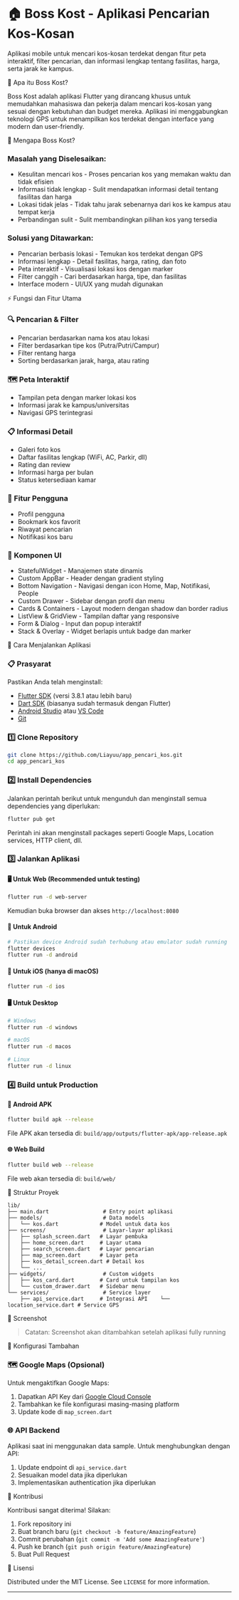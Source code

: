 # 🏠 Boss Kost - Aplikasi Pencarian Kos-Kosan

Aplikasi mobile untuk mencari kos-kosan terdekat dengan fitur peta interaktif, filter pencarian, dan informasi lengkap tentang fasilitas, harga, serta jarak ke kampus.

📱 Apa itu Boss Kost?

Boss Kost adalah aplikasi Flutter yang dirancang khusus untuk memudahkan mahasiswa dan pekerja dalam mencari kos-kosan yang sesuai dengan kebutuhan dan budget mereka. Aplikasi ini menggabungkan teknologi GPS untuk menampilkan kos terdekat dengan interface yang modern dan user-friendly.

🎯 Mengapa Boss Kost?

### Masalah yang Diselesaikan:
- Kesulitan mencari kos - Proses pencarian kos yang memakan waktu dan tidak efisien
- Informasi tidak lengkap - Sulit mendapatkan informasi detail tentang fasilitas dan harga
- Lokasi tidak jelas - Tidak tahu jarak sebenarnya dari kos ke kampus atau tempat kerja
- Perbandingan sulit - Sulit membandingkan pilihan kos yang tersedia

### Solusi yang Ditawarkan:
- Pencarian berbasis lokasi - Temukan kos terdekat dengan GPS
- Informasi lengkap - Detail fasilitas, harga, rating, dan foto
- Peta interaktif - Visualisasi lokasi kos dengan marker
- Filter canggih - Cari berdasarkan harga, tipe, dan fasilitas
- Interface modern - UI/UX yang mudah digunakan

⚡ Fungsi dan Fitur Utama

### 🔍 Pencarian & Filter
- Pencarian berdasarkan nama kos atau lokasi
- Filter berdasarkan tipe kos (Putra/Putri/Campur)
- Filter rentang harga
- Sorting berdasarkan jarak, harga, atau rating

### 🗺️ Peta Interaktif
- Tampilan peta dengan marker lokasi kos
- Informasi jarak ke kampus/universitas
- Navigasi GPS terintegrasi

### 📋 Informasi Detail
- Galeri foto kos
- Daftar fasilitas lengkap (WiFi, AC, Parkir, dll)
- Rating dan review
- Informasi harga per bulan
- Status ketersediaan kamar

### 👤 Fitur Pengguna
- Profil pengguna
- Bookmark kos favorit
- Riwayat pencarian
- Notifikasi kos baru

### 🎨 Komponen UI
- StatefulWidget - Manajemen state dinamis
- Custom AppBar - Header dengan gradient styling
- Bottom Navigation - Navigasi dengan icon Home, Map, Notifikasi, People
- Custom Drawer - Sidebar dengan profil dan menu
- Cards & Containers - Layout modern dengan shadow dan border radius
- ListView & GridView - Tampilan daftar yang responsive
- Form & Dialog - Input dan popup interaktif
- Stack & Overlay - Widget berlapis untuk badge dan marker

🚀 Cara Menjalankan Aplikasi

### 📋 Prasyarat
Pastikan Anda telah menginstall:
- [Flutter SDK](https://flutter.dev/docs/get-started/install) (versi 3.8.1 atau lebih baru)
- [Dart SDK](https://dart.dev/get-dart) (biasanya sudah termasuk dengan Flutter)
- [Android Studio](https://developer.android.com/studio) atau [VS Code](https://code.visualstudio.com/)
- [Git](https://git-scm.com/)

### 1️⃣ Clone Repository
```bash
git clone https://github.com/Liayuu/app_pencari_kos.git
cd app_pencari_kos
```

### 2️⃣ Install Dependencies
Jalankan perintah berikut untuk mengunduh dan menginstall semua dependencies yang diperlukan:
```bash
flutter pub get
```
Perintah ini akan menginstall packages seperti Google Maps, Location services, HTTP client, dll.

### 3️⃣ Jalankan Aplikasi

#### 🖥️ Untuk Web (Recommended untuk testing)
```bash
flutter run -d web-server
```
Kemudian buka browser dan akses `http://localhost:8080`

#### 📱 Untuk Android
```bash
# Pastikan device Android sudah terhubung atau emulator sudah running
flutter devices
flutter run -d android
```

#### 🍎 Untuk iOS (hanya di macOS)
```bash
flutter run -d ios
```

#### 🖥️ Untuk Desktop
```bash
# Windows
flutter run -d windows

# macOS
flutter run -d macos

# Linux
flutter run -d linux
```

### 4️⃣ Build untuk Production

#### 📱 Android APK
```bash
flutter build apk --release
```
File APK akan tersedia di: `build/app/outputs/flutter-apk/app-release.apk`

#### 🌐 Web Build
```bash
flutter build web --release
```
File web akan tersedia di: `build/web/`

📁 Struktur Proyek

```
lib/
├── main.dart                 # Entry point aplikasi
├── models/                   # Data models
│   └── kos.dart             # Model untuk data kos
├── screens/                  # Layar-layar aplikasi
│   ├── splash_screen.dart   # Layar pembuka
│   ├── home_screen.dart     # Layar utama
│   ├── search_screen.dart   # Layar pencarian
│   ├── map_screen.dart      # Layar peta
│   ├── kos_detail_screen.dart # Detail kos
│   └── ...
├── widgets/                  # Custom widgets
│   ├── kos_card.dart        # Card untuk tampilan kos
│   └── custom_drawer.dart   # Sidebar menu
└── services/                 # Service layer
    ├── api_service.dart     # Integrasi API    └── location_service.dart # Service GPS
```

🎨 Screenshot

> Catatan: Screenshot akan ditambahkan setelah aplikasi fully running

🔧 Konfigurasi Tambahan

### 🗺️ Google Maps (Opsional)
Untuk mengaktifkan Google Maps:
1. Dapatkan API Key dari [Google Cloud Console](https://console.cloud.google.com/)
2. Tambahkan ke file konfigurasi masing-masing platform
3. Update kode di `map_screen.dart`

### 🌐 API Backend
Aplikasi saat ini menggunakan data sample. Untuk menghubungkan dengan API:
1. Update endpoint di `api_service.dart`
2. Sesuaikan model data jika diperlukan
3. Implementasikan authentication jika diperlukan

🤝 Kontribusi

Kontribusi sangat diterima! Silakan:
1. Fork repository ini
2. Buat branch baru (`git checkout -b feature/AmazingFeature`)
3. Commit perubahan (`git commit -m 'Add some AmazingFeature'`)
4. Push ke branch (`git push origin feature/AmazingFeature`)
5. Buat Pull Request

📄 Lisensi

Distributed under the MIT License. See `LICENSE` for more information.

---

